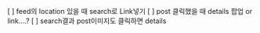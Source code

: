 [ ] feed의 location 있을 때 search로 Link넣기
[ ] post 클릭했을 때 details 팝업 or link....?
[ ] search결과 post이미지도 클릭하면 details